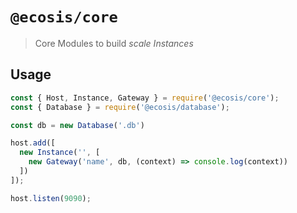 # `@ecosis/core`

> Core Modules to build *scale Instances*

## Usage

```js
const { Host, Instance, Gateway } = require('@ecosis/core');
const { Database } = require('@ecosis/database');

const db = new Database('.db')

host.add([
  new Instance('', [
    new Gateway('name', db, (context) => console.log(context))
  ])
]);

host.listen(9090);
```
